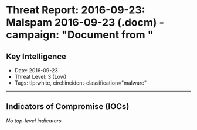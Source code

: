 # Threat Report: 2016-09-23: Malspam 2016-09-23 (.docm) - campaign: "Document from "


## Key Intelligence
* Date: 2016-09-23
* Threat Level: 3 (Low)
* Tags: tlp:white, circl:incident-classification="malware"

---

## Indicators of Compromise (IOCs)
_No top-level indicators._
